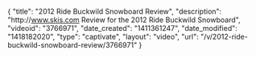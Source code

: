 {
    "title": "2012 Ride Buckwild Snowboard Review",
    "description": "http:\/\/www.skis.com Review for the 2012 Ride Buckwild Snowboard",
    "videoid": "3766971",
    "date_created": "1411361247",
    "date_modified": "1418182020",
    "type": "captivate",
    "layout": "video",
    "url": "\/v\/2012-ride-buckwild-snowboard-review\/3766971"
}